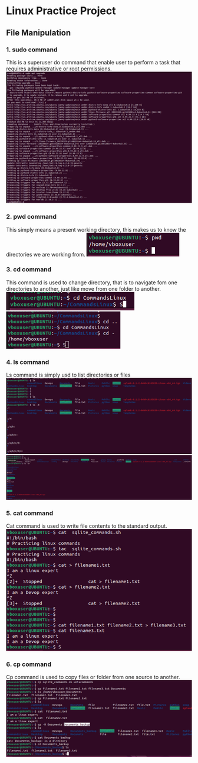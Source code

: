 # Linux Practice Project
## File Manipulation 
### 1. sudo command
This is a superuser do command that enable user to perform a task that requires administrative or root permissions.
![Sudo Apt Upgrade](Linux_Images/Sudo.PNG)
### 2. pwd command
This simply means a present working directory, this makes us to know the directories we are working from.
![Print working directory](Linux_Images/PWD.PNG)
### 3. cd command
This command is used to change directory, that is to navigate fom one directories to another, just like move from one folder to another.
![change directory](Linux_Images/CD.PNG)
![change directory](Linux_Images/CDCD.PNG)
### 4. ls command
Ls command is simply usd to list directories or files
![List directory](Linux_Images/LS.PNG)
![List directory](Linux_Images/LS2.PNG)
### 5. cat command
Cat command is used to write file contents to the standard output.
![List directory](Linux_Images/CAT.png)
### 6. cp command
Cp command is used to copy files or folder from one source to another.
![List directory](Linux_Images/cp.PNG)
